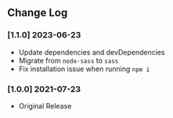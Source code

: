 ## Change Log

### [1.1.0] 2023-06-23

- Update dependencies and devDependencies
- Migrate from `node-sass` to `sass`
- Fix installation issue when running `npm i`

### [1.0.0] 2021-07-23

- Original Release
